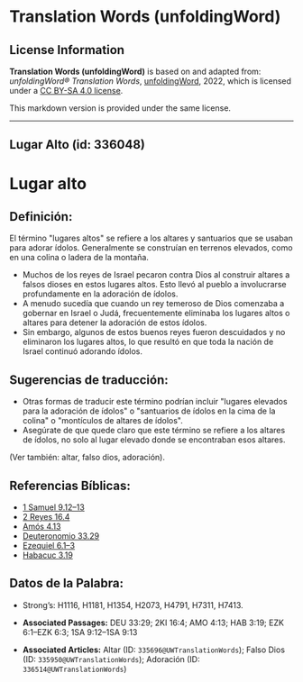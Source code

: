 # Translation Words (unfoldingWord)

## License Information

**Translation Words (unfoldingWord)** is based on and adapted from: _unfoldingWord® Translation Words_, [unfoldingWord](https://unfoldingword.org/utw), 2022, which is licensed under a [CC BY-SA 4.0 license](https://creativecommons.org/licenses/by-sa/4.0/legalcode.en).

This markdown version is provided under the same license.



--------------------------------

## Lugar Alto (id: 336048)

Lugar alto
==========

Definición:
-----------

El término "lugares altos" se refiere a los altares y santuarios que se usaban para adorar ídolos. Generalmente se construían en terrenos elevados, como en una colina o ladera de la montaña.

* Muchos de los reyes de Israel pecaron contra Dios al construir altares a falsos dioses en estos lugares altos. Esto llevó al pueblo a involucrarse profundamente en la adoración de ídolos.
* A menudo sucedía que cuando un rey temeroso de Dios comenzaba a gobernar en Israel o Judá, frecuentemente eliminaba los lugares altos o altares para detener la adoración de estos ídolos.
* Sin embargo, algunos de estos buenos reyes fueron descuidados y no eliminaron los lugares altos, lo que resultó en que toda la nación de Israel continuó adorando ídolos.

Sugerencias de traducción:
--------------------------

* Otras formas de traducir este término podrían incluir "lugares elevados para la adoración de ídolos" o "santuarios de ídolos en la cima de la colina" o "montículos de altares de ídolos".
* Asegúrate de que quede claro que este término se refiere a los altares de ídolos, no solo al lugar elevado donde se encontraban esos altares.

(Ver también: altar, falso dios, adoración).

Referencias Bíblicas:
---------------------

* [1 Samuel 9\.12–13](https://ref.ly/1Sam9:12-1Sam9:13)
* [2 Reyes 16\.4](https://ref.ly/2Kgs16:4)
* [Amós 4\.13](https://ref.ly/Amos4:13)
* [Deuteronomio 33\.29](https://ref.ly/Deut33:29)
* [Ezequiel 6\.1–3](https://ref.ly/Ezek6:1-Ezek6:3)
* [Habacuc 3\.19](https://ref.ly/Hab3:19)

Datos de la Palabra:
--------------------

* Strong’s: H1116, H1181, H1354, H2073, H4791, H7311, H7413\.

* **Associated Passages:** DEU 33:29; 2KI 16:4; AMO 4:13; HAB 3:19; EZK 6:1–EZK 6:3; 1SA 9:12–1SA 9:13
* **Associated Articles:** Altar (ID: `335696@UWTranslationWords`); Falso Dios (ID: `335950@UWTranslationWords`); Adoración (ID: `336514@UWTranslationWords`)

